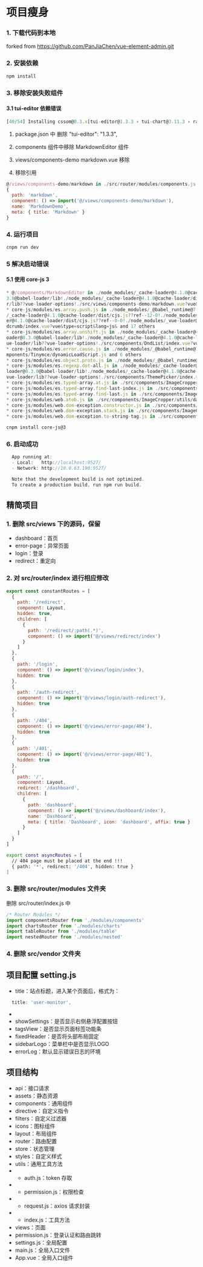 # 项目瘦身

### 1. 下载代码到本地

forked from https://github.com/PanJiaChen/vue-element-admin.git

### 2. 安装依赖

```js
npm install
```

### 3. 移除安装失败组件

#### 3.1 tui-editor 依赖错误

```js
[40/54] Installing cssom@0.3.x[tui-editor@1.3.3 › tui-chart@3.11.3 › raphael@git+https://github.com/nhn/raphael.git#2.2.0-c] install raphael from git raphael@git+https://github.com/nhn/raphael.git#2.2.0-c, may be very slow, please keep patience
```

1. package.json 中 删除 "tui-editor": "1.3.3",

2. components 组件中移除 MarkdownEditor 组件

3. views/components-demo markdown.vue 移除

5. 移除引用

```js
@/views/components-demo/markdown in ./src/router/modules/components.js
{
  path: 'markdown',
  component: () => import('@/views/components-demo/markdown'),
  name: 'MarkdownDemo',
  meta: { title: 'Markdown' }
}
```

### 4. 运行项目

```js
cnpm run dev
```

### 5 解决启动错误

#### 5.1 使用 core-js 3

```js
* @/components/MarkdownEditor in ./node_modules/_cache-loader@4.1.0@cache-loader/dist/cjs.js??ref--12-0!./node_modules/_babel-loader@8.
3.0@babel-loader/lib!./node_modules/_cache-loader@4.1.0@cache-loader/dist/cjs.js??ref--0-0!./node_modules/_vue-loader@15.10.1@vue-loade
r/lib??vue-loader-options!./src/views/components-demo/markdown.vue?vue&type=script&lang=js&
* core-js/modules/es.array.push.js in ./node_modules/_@babel_runtime@7.20.7@@babel/runtime/helpers/esm/objectSpread2.js, ./node_modules
/_cache-loader@4.1.0@cache-loader/dist/cjs.js??ref--12-0!./node_modules/_babel-loader@8.3.0@babel-loader/lib!./node_modules/_cache-load
er@4.1.0@cache-loader/dist/cjs.js??ref--0-0!./node_modules/_vue-loader@15.10.1@vue-loader/lib??vue-loader-options!./src/components/Brea
dcrumb/index.vue?vue&type=script&lang=js& and 17 others
* core-js/modules/es.array.unshift.js in ./node_modules/_cache-loader@4.1.0@cache-loader/dist/cjs.js??ref--12-0!./node_modules/_babel-l
oader@8.3.0@babel-loader/lib!./node_modules/_cache-loader@4.1.0@cache-loader/dist/cjs.js??ref--0-0!./node_modules/_vue-loader@15.10.1@v
ue-loader/lib??vue-loader-options!./src/components/DndList/index.vue?vue&type=script&lang=js&, ./src/vendor/Export2Excel.js and 1 other
* core-js/modules/es.error.cause.js in ./node_modules/_@babel_runtime@7.20.7@@babel/runtime/helpers/esm/regeneratorRuntime.js, ./src/co
mponents/Tinymce/dynamicLoadScript.js and 6 others
* core-js/modules/es.object.proto.js in ./node_modules/_@babel_runtime@7.20.7@@babel/runtime/helpers/esm/regeneratorRuntime.js
* core-js/modules/es.regexp.dot-all.js in ./node_modules/_cache-loader@4.1.0@cache-loader/dist/cjs.js??ref--12-0!./node_modules/_babel-
loader@8.3.0@babel-loader/lib!./node_modules/_cache-loader@4.1.0@cache-loader/dist/cjs.js??ref--0-0!./node_modules/_vue-loader@15.10.1@
vue-loader/lib??vue-loader-options!./src/components/ThemePicker/index.vue?vue&type=script&lang=js&, ./src/utils/index.js
* core-js/modules/es.typed-array.at.js in ./src/components/ImageCropper/utils/data2blob.js, ./src/vendor/Export2Excel.js
* core-js/modules/es.typed-array.find-last-index.js in ./src/components/ImageCropper/utils/data2blob.js, ./src/vendor/Export2Excel.js
* core-js/modules/es.typed-array.find-last.js in ./src/components/ImageCropper/utils/data2blob.js, ./src/vendor/Export2Excel.js
* core-js/modules/web.atob.js in ./src/components/ImageCropper/utils/data2blob.js
* core-js/modules/web.dom-exception.constructor.js in ./src/components/ImageCropper/utils/data2blob.js
* core-js/modules/web.dom-exception.stack.js in ./src/components/ImageCropper/utils/data2blob.js
* core-js/modules/web.dom-exception.to-string-tag.js in ./src/components/ImageCropper/utils/data2blob.js
```

```bash
cnpm install core-js@3
```

### 6. 启动成功

```js
  App running at:
  - Local:   http://localhost:9527/
  - Network: http://10.0.63.190:9527/

  Note that the development build is not optimized.
  To create a production build, run npm run build.
```

## 精简项目

### 1. 删除 src/views 下的源码，保留

- dashboard：首页
- error-page：异常页面
- login：登录
- redirect：重定向


### 2. 对 src/router/index 进行相应修改

```js
export const constantRoutes = [
  {
    path: '/redirect',
    component: Layout,
    hidden: true,
    children: [
      {
        path: '/redirect/:path(.*)',
        component: () => import('@/views/redirect/index')
      }
    ]
  },
  {
    path: '/login',
    component: () => import('@/views/login/index'),
    hidden: true
  },
  {
    path: '/auth-redirect',
    component: () => import('@/views/login/auth-redirect'),
    hidden: true
  },
  {
    path: '/404',
    component: () => import('@/views/error-page/404'),
    hidden: true
  },
  {
    path: '/401',
    component: () => import('@/views/error-page/401'),
    hidden: true
  },
  {
    path: '/',
    component: Layout,
    redirect: '/dashboard',
    children: [
      {
        path: 'dashboard',
        component: () => import('@/views/dashboard/index'),
        name: 'Dashboard',
        meta: { title: 'Dashboard', icon: 'dashboard', affix: true }
      }
    ]
  }
]
```


```bash
export const asyncRoutes = [
  // 404 page must be placed at the end !!!
  { path: '*', redirect: '/404', hidden: true }
]
```

### 3. 删除 src/router/modules 文件夹

删除 src/router/index.js 中

```js
/* Router Modules */
import componentsRouter from './modules/components'
import chartsRouter from './modules/charts'
import tableRouter from './modules/table'
import nestedRouter from './modules/nested'
```

### 4. 删除 src/vendor 文件夹


## 项目配置 setting.js

- title：站点标题，进入某个页面后，格式为：
```js
  title: 'user-monitor',
```
-
- showSettings：是否显示右侧悬浮配置按钮
- tagsView：是否显示页面标签功能条
- fixedHeader：是否将头部布局固定
- sidebarLogo：菜单栏中是否显示LOGO
- errorLog：默认显示错误日志的环境

## 项目结构

- api：接口请求
- assets：静态资源
- components：通用组件
- directive：自定义指令
- filters：自定义过滤器
- icons：图标组件
- layout：布局组件
- router：路由配置
- store：状态管理
- styles：自定义样式
- utils：通用工具方法
- - auth.js：token 存取
- - permission.js：权限检查
- - request.js：axios 请求封装
- - index.js：工具方法
- views：页面
- permission.js：登录认证和路由跳转
- settings.js：全局配置
- main.js：全局入口文件
- App.vue：全局入口组件
